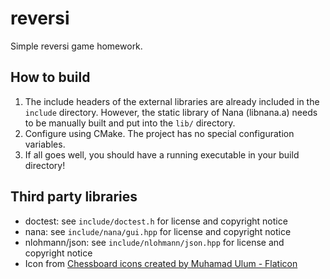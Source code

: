 # reversi

Simple reversi game homework.

## How to build

1. The include headers of the external libraries are already included in the `include` directory.
   However, the static library of Nana (libnana.a) needs to be manually built and put into
   the `lib/` directory.
2. Configure using CMake. The project has no special configuration variables.
3. If all goes well, you should have a running executable in your build directory!

## Third party libraries

+ doctest: see `include/doctest.h` for license and copyright notice
+ nana: see `include/nana/gui.hpp` for license and copyright notice
+ nlohmann/json: see `include/nlohmann/json.hpp` for license and copyright notice
+ Icon from [Chessboard icons created by Muhamad Ulum - Flaticon](https://www.flaticon.com/free-icons/chessboard)

